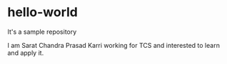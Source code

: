 # hello-world
It's a sample repository

I am Sarat Chandra Prasad Karri working for TCS and interested to learn and apply it.
